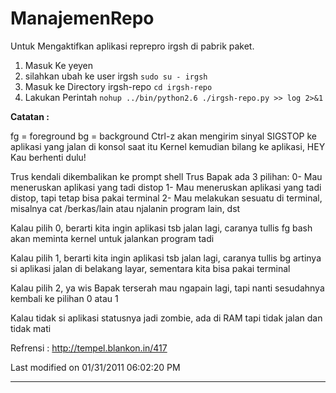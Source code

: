 # ManajemenRepo

Untuk Mengaktifkan aplikasi reprepro irgsh di pabrik paket.
   1. Masuk Ke yeyen
   2. silahkan ubah ke user irgsh
   `sudo su - irgsh`
   1. Masuk ke Directory irgsh-repo
   `cd irgsh-repo`
   1. Lakukan Perintah
   `nohup ../bin/python2.6 ./irgsh-repo.py >> log 2>&1`

**Catatan :**

fg = foreground
bg = background
Ctrl-z akan mengirim sinyal SIGSTOP ke aplikasi yang jalan di konsol saat itu
Kernel kemudian bilang ke aplikasi, HEY Kau berhenti dulu!

Trus kendali dikembalikan ke prompt shell
Trus Bapak ada 3 pilihan:
0- Mau meneruskan aplikasi yang tadi distop
1- Mau meneruskan aplikasi yang tadi distop, tapi tetap bisa pakai terminal
2- Mau melakukan sesuatu di terminal, misalnya cat /berkas/lain atau njalanin
program lain, dst

Kalau pilih 0, berarti kita ingin aplikasi tsb jalan lagi, caranya tullis fg
bash akan meminta kernel untuk jalankan program tadi

Kalau pilih 1, berarti kita ingin aplikasi tsb jalan lagi, caranya tullis bg
artinya si aplikasi jalan di belakang layar, sementara kita bisa pakai terminal

Kalau pilih 2, ya wis Bapak terserah mau ngapain lagi, tapi nanti sesudahnya
kembali ke pilihan 0 atau 1

Kalau tidak si aplikasi statusnya jadi zombie, ada di RAM tapi tidak jalan dan
tidak mati

Refrensi : ​http://tempel.blankon.in/417

Last modified on 01/31/2011 06:02:20 PM


---
 
